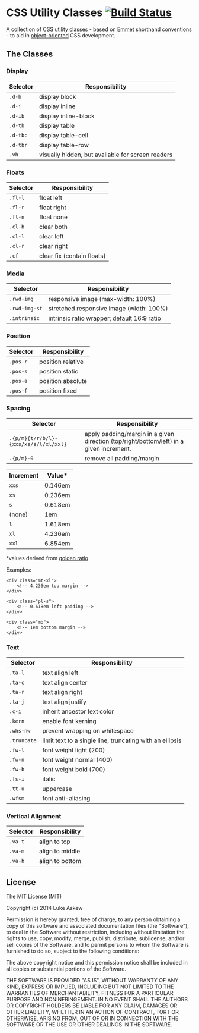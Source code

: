 # CSS Utility Classes [![Build Status](https://travis-ci.org/LukeAskew/css-utils.svg?branch=master)](https://travis-ci.org/LukeAskew/css-utils)

A collection of CSS [utility classes](http://davidtheclark.com/on-utility-classes/) - based on [Emmet](http://docs.emmet.io/cheat-sheet/) shorthand conventions - to aid in [object-oriented](http://appendto.com/2014/04/oocss/) CSS development.

## The Classes

### Display

Selector | Responsibility
--- | ---
`.d-b` | display block
`.d-i` | display inline
`.d-ib` | display inline-block
`.d-tb` | display table
`.d-tbc` | display table-cell
`.d-tbr` | display table-row
`.vh` | visually hidden, but available for screen readers

### Floats

Selector | Responsibility
--- | ---
`.fl-l` | float left
`.fl-r` | float right
`.fl-n` | float none
`.cl-b` | clear both
`.cl-l` | clear left
`.cl-r` | clear right
`.cf` | clear fix (contain floats)

### Media

Selector | Responsibility
--- | ---
`.rwd-img` | responsive image (max-width: 100%)
`.rwd-img-st` | stretched responsive image (width: 100%)
`.intrinsic` | intrinsic ratio wrapper; default 16:9 ratio

### Position

Selector | Responsibility
--- | ---
`.pos-r` | position relative
`.pos-s` | position static
`.pos-a` | position absolute
`.pos-f` | position fixed

### Spacing

Selector | Responsibility
--- | ---
`.{p/m}{t/r/b/l}-{xxs/xs/s/l/xl/xxl}` | apply padding/margin in a given direction (top/right/bottom/left) in a given increment.
`.{p/m}-0` | remove all padding/margin

Increment | Value*
--- | ---
`xxs` | 0.146em
`xs` | 0.236em
`s` | 0.618em
(none) | 1em
`l` | 1.618em
`xl`| 4.236em
`xxl` | 6.854em

*values derived from [golden ratio](http://modularscale.com/scale/?px1=16&px2=&ra1=1.618&ra2=0)

Examples:

```markup
<div class="mt-xl">
	<!-- 4.236em top margin -->
</div> 

<div class="pl-s">
	<!-- 0.618em left padding -->
</div> 

<div class="mb">
	<!-- 1em bottom margin -->
</div> 
```

### Text

Selector | Responsibility
--- | ---
`.ta-l` | text align left
`.ta-c` | text align center
`.ta-r` | text align right
`.ta-j` | text align justify
`.c-i` | inherit ancestor text color
`.kern` | enable font kerning
`.whs-nw` | prevent wrapping on whitespace
`.truncate` | limit text to a single line, truncating with an ellipsis
`.fw-l` | font weight light (200)
`.fw-n` | font weight normal (400)
`.fw-b` | font weight bold (700)
`.fs-i` | italic
`.tt-u` | uppercase
`.wfsm` | font anti-aliasing

### Vertical Alignment

Selector | Responsibility
--- | ---
`.va-t`|align to top
`.va-m`|align to middle
`.va-b`|align to bottom

## License

The MIT License (MIT)

Copyright (c) 2014 Luke Askew

Permission is hereby granted, free of charge, to any person obtaining a copy
of this software and associated documentation files (the "Software"), to deal
in the Software without restriction, including without limitation the rights
to use, copy, modify, merge, publish, distribute, sublicense, and/or sell
copies of the Software, and to permit persons to whom the Software is
furnished to do so, subject to the following conditions:

The above copyright notice and this permission notice shall be included in
all copies or substantial portions of the Software.

THE SOFTWARE IS PROVIDED "AS IS", WITHOUT WARRANTY OF ANY KIND, EXPRESS OR
IMPLIED, INCLUDING BUT NOT LIMITED TO THE WARRANTIES OF MERCHANTABILITY,
FITNESS FOR A PARTICULAR PURPOSE AND NONINFRINGEMENT. IN NO EVENT SHALL THE
AUTHORS OR COPYRIGHT HOLDERS BE LIABLE FOR ANY CLAIM, DAMAGES OR OTHER
LIABILITY, WHETHER IN AN ACTION OF CONTRACT, TORT OR OTHERWISE, ARISING FROM,
OUT OF OR IN CONNECTION WITH THE SOFTWARE OR THE USE OR OTHER DEALINGS IN
THE SOFTWARE.
